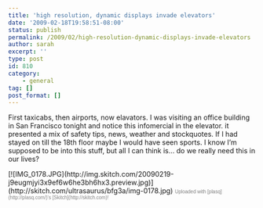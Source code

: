 ```yaml
---
title: 'high resolution, dynamic displays invade elevators'
date: '2009-02-18T19:58:51-08:00'
status: publish
permalink: /2009/02/high-resolution-dynamic-displays-invade-elevators
author: sarah
excerpt: ''
type: post
id: 810
category:
    - general
tag: []
post_format: []
---
```

First taxicabs, then airports, now elavators. I was visiting an office building in San Francisco tonight and notice this infomercial in the elevator. it presented a mix of safety tips, news, weather and stockquotes. If I had stayed on till the 18th floor maybe I would have seen sports. I know I’m supposed to be into this stuff, but all I can think is… do we really need this in our lives?

<div class="thumbnail">[![IMG_0178.JPG](http://img.skitch.com/20090219-j9eugmjyi3x9ef6w6he3bh6hx3.preview.jpg)](http://skitch.com/ultrasaurus/bfg3a/img-0178.jpg)  
<span style="font-family: Lucida Grande, Trebuchet, sans-serif, Helvetica, Arial;font-size: 10px;color: #808080">Uploaded with [plasq](http://plasq.com/)‘s [Skitch](http://skitch.com)!</span></div>